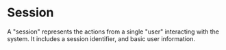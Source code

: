 # Session

A "session" represents the actions from a single "user" interacting with the system. 
It includes a session identifier, and basic user information.